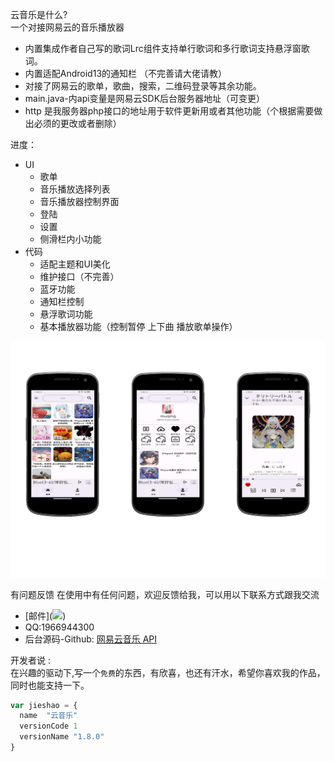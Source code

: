 
云音乐是什么?  
一个对接网易云的音乐播放器  
  * 内置集成作者自己写的歌词Lrc组件支持单行歌词和多行歌词支持悬浮窗歌词。  
  * 内置适配Android13的通知栏 （不完善请大佬请教）    
  * 对接了网易云的歌单，歌曲，搜索，二维码登录等其余功能。  
  * main.java-内api变量是网易云SDK后台服务器地址（可变更）  
  * http 是我服务器php接口的地址用于软件更新用或者其他功能（个根据需要做出必须的更改或者删除）  

进度：
* UI
  * 歌单
  * 音乐播放选择列表
  * 音乐播放器控制界面
  * 登陆
  * 设置
  * 侧滑栏内小功能
* 代码
  * 适配主题和UI美化
  * 维护接口（不完善）
  * 蓝牙功能
  * 通知栏控制
  * 悬浮歌词功能
  * 基本播放器功能（控制暂停 上下曲 播放歌单操作）
    
![image](main.png)

有问题反馈
在使用中有任何问题，欢迎反馈给我，可以用以下联系方式跟我交流

* [邮件](<a target="_blank" href="http://mail.qq.com/cgi-bin/qm_share?t=qm_mailme&email=MAEJBgYJBAQDAABwQUEeU19d" style="text-decoration:none;"><img src="http://rescdn.qqmail.com/zh_CN/htmledition/images/function/qm_open/ico_mailme_12.png"/></a>)
* QQ:1966944300
* 后台源码-Github: [网易云音乐 API](https://github.com/Binaryify/NeteaseCloudMusicApi)

开发者说 :  
在兴趣的驱动下,写一个`免费`的东西，有欣喜，也还有汗水，希望你喜欢我的作品，同时也能支持一下。
```javascript
var jieshao = {
  name  "云音乐"
  versionCode 1
  versionName "1.8.0"
}
```
